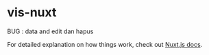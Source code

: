 # vis-nuxt

BUG : data and edit dan hapus

For detailed explanation on how things work, check out [Nuxt.js docs](https://nuxtjs.org).
